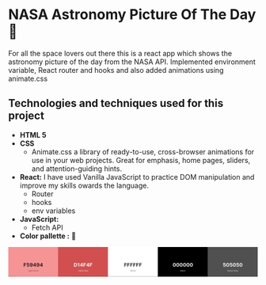 # NASA Astronomy Picture Of The Day   :milky_way:   
For all the space lovers out there this is a react app which shows the astronomy picture of the day from the NASA API. Implemented environment variable, React router and hooks and also added animations using animate.css
## Technologies and techniques used for this project
* **HTML 5**
* **CSS**
   * Animate.css a library of ready-to-use, cross-browser animations for use in your web projects. Great for emphasis, home pages, sliders, and attention-guiding hints.
* **React:** I have used Vanilla JavaScript to practice DOM manipulation and improve my skills owards the language.
   * Router
   * hooks
   * env variables
*  **JavaScript:** 
   * Fetch API
* **Color pallette :** :art: 






![Colors](src/img/nada-apod_color_palette.jpg?raw=true "Color Palette")

